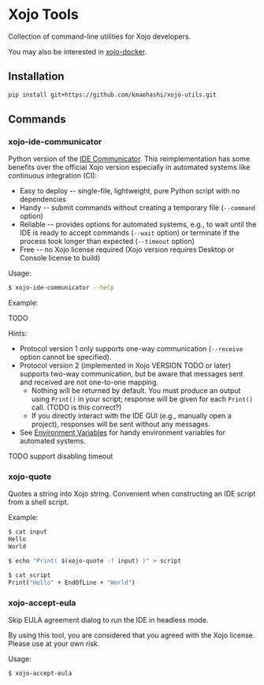 # Xojo Tools

Collection of command-line utilities for Xojo developers.

You may also be interested in [xojo-docker](https://github.com/kmaehashi/xojo-docker).

## Installation

```sh
pip install git+https://github.com/kmaehashi/xojo-utils.git
```

## Commands

### xojo-ide-communicator

Python version of the [IDE Communicator](https://docs.xojo.com/UserGuide:IDE_Communicator).
This reimplementation has some benefits over the official Xojo version especially in automated systems like continuous integration (CI):

* Easy to deploy -- single-file, lightweight, pure Python script with no dependencies
* Handy -- submit commands without creating a temporary file (`--command` option)
* Reliable -- provides options for automated systems, e.g., to wait until the IDE is ready to accept commands (`--wait` option) or terminate if the process took longer than expected (`--timeout` option)
* Free -- no Xojo license required (Xojo version requires Desktop or Console license to build)

Usage:

```sh
$ xojo-ide-communicator --help
```

Example:

TODO

Hints:

* Protocol version 1 only supports one-way communication (`--receive` option cannot be specified).
* Protocol version 2 (implemented in Xojo VERSION TODO or later) supports two-way communication, but be aware that messages sent and received are not one-to-one mapping.
    * Nothing will be returned by default. You must produce an output using `Print()` in your script; response will be given for each `Print()` call. (TODO is this correct?)
    * If you directly interact with the IDE GUI (e.g., manually open a project), responses will be sent without any messages.
* See [Environment Variables](https://docs.xojo.com/UserGuide:IDE_Communicator#Environment_Variables) for handy environment variables for automated systems.

TODO support disabling timeout

### xojo-quote

Quotes a string into Xojo string.
Convenient when constructing an IDE script from a shell script.

Example:

```sh
$ cat input
Hello
World

$ echo "Print( $(xojo-quote -f input) )" > script

$ cat script
Print("Hello" + EndOfLine + "World")
```

### xojo-accept-eula

Skip EULA agreement dialog to run the IDE in headless mode.

By using this tool, you are considered that you agreed with the Xojo license.
Please use at your own risk.

Usage:

```sh
$ xojo-accept-eula
```
